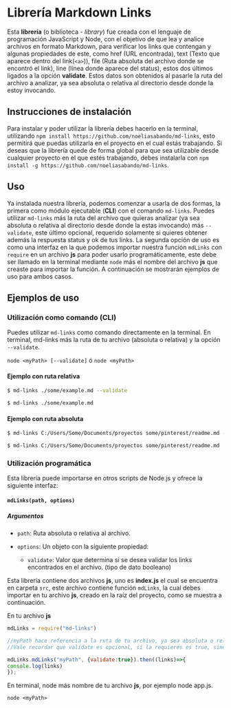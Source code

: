 # Librería Markdown Links

Esta **librería** (o biblioteca - _library_) fue creada con el lenguaje de 
programación JavaScript y Node, con el objetivo de que lea y analice archivos en 
formato Markdown, para verificar los links que contengan y algunas propiedades
de este, como href (URL encontrada), text (Texto que aparece dentro del 
link(`<a>`)), file (Ruta absoluta del archivo donde se encontró el link), 
line (línea donde aparece del status), estos dos últimos ligados a la opción 
**validate**.
Estos datos son obtenidos al pasarle la ruta del archivo a analizar, ya sea 
absoluta o relativa al directorio desde donde la estoy invocando.

## Instrucciones de instalación

Para instalar y poder utilizar la librería debes hacerlo en la terminal, utilizando
`npm install https://github.com/noeliasabando/md-links`, esto permitirá que puedas 
utilizarla en el proyecto en el cual estás trabajando. Si deseas que la librería quede
de forma global para que sea utilizable desde cualquier proyecto en el que estés 
trabajando, debes instalarla con `npm install -g https://github.com/noeliasabando/md-links`.

## Uso

Ya instalada nuestra librería, podemos comenzar a usarla de dos formas, la primera
como módulo ejecutable (**CLI**) con el comando `md-links`.
Puedes utilizar `md-links` más la ruta del archivo que quieras analizar (ya sea 
absoluta o relativa al directorio desde donde la estas invocando) más `--validate`,
este último opcional, requerido solamente si quieres obtener además la respuesta status
y ok de tus links.
La segunda opción de uso es como una interfaz en la que podemos importar nuestra función
`mdLinks` con `require` en un archivo **js** para poder usarlo programáticamente, este debe 
ser llamado en la terminal mediante `node` más el nombre del archivo **js** que creaste
para importar la función.
A continuación se mostrarán ejemplos de uso para ambos casos.

## Ejemplos de uso

### Utilización como comando (CLI)

Puedes utilizar `md-links` como comando directamente en la terminal.
En terminal, md-links más la ruta de tu archivo (absoluta o relativa) y la opción 
`--validate`.

`node <myPath> [--validate]` ó `node <myPath>`

#### Ejemplo con ruta relativa
```sh
$ md-links ./some/example.md --validate
```

```sh
$ md-links ./some/example.md
```

#### Ejemplo con ruta absoluta
```sh
$ md-links C:/Users/Some/Documents/proyectos some/pinterest/readme.md --validate
```

```sh
$ md-links C:/Users/Some/Documents/proyectos some/pinterest/readme.md
```

### Utilización programática

Esta librería puede importarse en otros scripts de Node.js y ofrece la
siguiente interfaz:

#### `mdLinks(path, options)`

##### Argumentos

- `path`: Ruta absoluta o relativa al archivo. 

- `options`: Un objeto con la siguiente propiedad:
  - `validate`: Valor que determina si se desea validar los links encontrados en el archivo. (tipo de dato booleano)

Esta librería contiene dos archivos **js**, uno es **index.js** el cual se encuentra en carpeta
`src`, este archivo contiene función `mdLinks`, la cual debes importar en tu archivo **js**, 
creado en la raíz del proyecto, como se muestra a continuación.

En tu archivo **js**
```js
mdLinks = require("md-links")

//myPath hace referencia a la ruta de tu archivo, ya sea absoluta o relativa
//Vale recordar que validate es opcional, si la requieres es true, sino false

mdLinks.mdLinks("myPath", {validate:true}).then((links)=>{
console.log(links)
});
```
En terminal, node más nombre de tu archivo **js**, por ejemplo node app.js.

`node <myPath>`

 